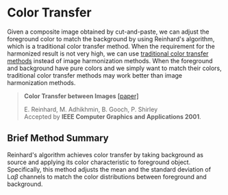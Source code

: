 # Color Transfer

Given a composite image obtained by cut-and-paste, we can adjust the foreground color to match the background by using Reinhard's algorithm, which is a traditional color transfer method. When the requirement for the harmonized result is not very high, we can use [traditional color transfer methods](https://github.com/bcmi/Color-Transfer-for-Image-Harmonization) instead of image harmonization methods. When the foreground and background have pure colors and we simply want to match their colors, traditional color transfer methods may work better than image harmonization methods. 

> **Color Transfer between Images**  [[paper]](https://www.cs.tau.ac.il/~turkel/imagepapers/ColorTransfer.pdf)<br>
>
> E. Reinhard, M. Adhikhmin, B. Gooch, P. Shirley <br>
> Accepted by **IEEE Computer Graphics and Applications 2001**.

## Brief Method Summary

Reinhard's algorithm achieves color transfer by taking background as source and applying its color characteristic to foreground object. Specifically,  this method adjusts the mean and the standard deviation of L*αβ* channels to match the color distributions between foreground and background. 
